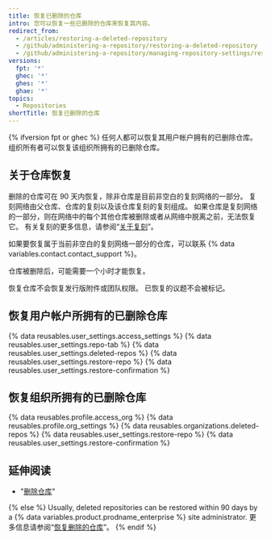 ```yaml
---
title: 恢复已删除的仓库
intro: 您可以恢复一些已删除的仓库来恢复其内容。
redirect_from:
  - /articles/restoring-a-deleted-repository
  - /github/administering-a-repository/restoring-a-deleted-repository
  - /github/administering-a-repository/managing-repository-settings/restoring-a-deleted-repository
versions:
  fpt: '*'
  ghec: '*'
  ghes: '*'
  ghae: '*'
topics:
  - Repositories
shortTitle: 恢复已删除的仓库
---
```


{% ifversion fpt or ghec %}
任何人都可以恢复其用户帐户拥有的已删除仓库。 组织所有者可以恢复该组织所拥有的已删除仓库。

## 关于仓库恢复

删除的仓库可在 90 天内恢复，除非仓库是目前非空白的复刻网络的一部分。 复刻网络由父仓库、仓库的复刻以及该仓库复刻的复刻组成。 如果仓库是复刻网络的一部分，则在网络中的每个其他仓库被删除或者从网络中脱离之前，无法恢复它。 有关复刻的更多信息，请参阅“[关于复刻](/articles/about-forks)”。

如果要恢复属于当前非空白的复刻网络一部分的仓库，可以联系 {% data variables.contact.contact_support %}。

仓库被删除后，可能需要一个小时才能恢复。

恢复仓库不会恢复发行版附件或团队权限。 已恢复的议题不会被标记。

## 恢复用户帐户所拥有的已删除仓库

{% data reusables.user_settings.access_settings %}
{% data reusables.user_settings.repo-tab %}
{% data reusables.user_settings.deleted-repos %}
{% data reusables.user_settings.restore-repo %}
{% data reusables.user_settings.restore-confirmation %}

## 恢复组织所拥有的已删除仓库


{% data reusables.profile.access_org %}
{% data reusables.profile.org_settings %}
{% data reusables.organizations.deleted-repos %}
{% data reusables.user_settings.restore-repo %}
{% data reusables.user_settings.restore-confirmation %}

## 延伸阅读

- "[删除仓库](/articles/deleting-a-repository)"

{% else %}
Usually, deleted repositories can be restored within 90 days by a {% data variables.product.prodname_enterprise %} site administrator. 更多信息请参阅“[恢复删除的仓库](/admin/user-management/managing-repositories-in-your-enterprise/restoring-a-deleted-repository)”。
{% endif %}
